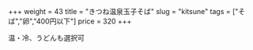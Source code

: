 +++
weight = 43
title  = "きつね温泉玉子そば"
slug   = "kitsune"
tags   = ["そば","卵","400円以下"]
price  = 320
+++

温・冷、うどんも選択可